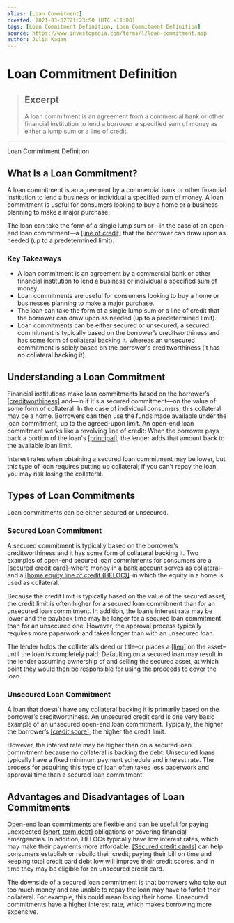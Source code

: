 ```yaml
---
alias: [Loan Commitment]
created: 2021-03-02T21:23:50 (UTC +11:00)
tags: [Loan Commitment Definition, Loan Commitment Definition]
source: https://www.investopedia.com/terms/l/loan-commitment.asp
author: Julia Kagan
---
```


# Loan Commitment Definition

> ## Excerpt
> A loan commitment is an agreement from a commercial bank or other financial institution to lend a borrower a specified sum of money as either a lump sum or a line of credit.

---

Loan Commitment Definition
## What Is a Loan Commitment?

A loan commitment is an agreement by a commercial bank or other financial institution to lend a business or individual a specified sum of money. A loan commitment is useful for consumers looking to buy a home or a business planning to make a major purchase.

The loan can take the form of a single lump sum or—in the case of an open-end loan commitment—a [[line of credit]](https://www.investopedia.com/terms/l/lineofcredit.asp) that the borrower can draw upon as needed (up to a predetermined limit).

### Key Takeaways

-   A loan commitment is an agreement by a commercial bank or other financial institution to lend a business or individual a specified sum of money.
-   Loan commitments are useful for consumers looking to buy a home or businesses planning to make a major purchase.
-   The loan can take the form of a single lump sum or a line of credit that the borrower can draw upon as needed (up to a predetermined limit).
-   Loan commitments can be either secured or unsecured; a secured commitment is typically based on the borrower’s creditworthiness and has some form of collateral backing it. whereas an unsecured commitment is solely based on the borrower's creditworthiness (it has no collateral backing it).

## Understanding a Loan Commitment

Financial institutions make loan commitments based on the borrower’s [[creditworthiness]](https://www.investopedia.com/terms/c/credit-worthiness.asp) and—in if it's a secured commitment—on the value of some form of collateral. In the case of individual consumers, this collateral may be a home. Borrowers can then use the funds made available under the loan commitment, up to the agreed-upon limit. An open-end loan commitment works like a revolving line of credit: When the borrower pays back a portion of the loan's [[principal]](https://www.investopedia.com/terms/p/principal.asp), the lender adds that amount back to the available loan limit.

Interest rates when obtaining a secured loan commitment may be lower, but this type of loan requires putting up collateral; if you can't repay the loan, you may risk losing the collateral.

## Types of Loan Commitments

Loan commitments can be either secured or unsecured.

### Secured Loan Commitment

A secured commitment is typically based on the borrower’s creditworthiness and it has some form of collateral backing it. Two examples of open-end secured loan commitments for consumers are a [[secured credit card]](https://www.investopedia.com/terms/s/securedcard.asp)–where money in a bank account serves as collateral–and a [[home equity line of credit (HELOC)]](https://www.investopedia.com/mortgage/heloc/)–in which the equity in a home is used as collateral.

Because the credit limit is typically based on the value of the secured asset, the credit limit is often higher for a secured loan commitment than for an unsecured loan commitment. In addition, the loan’s interest rate may be lower and the payback time may be longer for a secured loan commitment than for an unsecured one. However, the approval process typically requires more paperwork and takes longer than with an unsecured loan.

The lender holds the collateral’s deed or title–or places a [[lien]](https://www.investopedia.com/terms/l/lien.asp) on the asset–until the loan is completely paid. Defaulting on a secured loan may result in the lender assuming ownership of and selling the secured asset, at which point they would then be responsible for using the proceeds to cover the loan.

### Unsecured Loan Commitment

A loan that doesn't have any collateral backing it is primarily based on the borrower’s creditworthiness. An unsecured credit card is one very basic example of an unsecured open-end loan commitment. Typically, the higher the borrower’s [[credit score]](https://www.investopedia.com/terms/c/credit_score.asp), the higher the credit limit.

However, the interest rate may be higher than on a secured loan commitment because no collateral is backing the debt. Unsecured loans typically have a fixed minimum payment schedule and interest rate. The process for acquiring this type of loan often takes less paperwork and approval time than a secured loan commitment.

## Advantages and Disadvantages of Loan Commitments

Open-end loan commitments are flexible and can be useful for paying unexpected [[short-term debt]](https://www.investopedia.com/terms/s/shorttermdebt.asp) obligations or covering financial emergencies. In addition, HELOCs typically have low interest rates, which may make their payments more affordable. [[Secured credit cards]](https://www.investopedia.com/best-secured-credit-cards-4801574) can help consumers establish or rebuild their credit; paying their bill on time and keeping total credit card debt low will improve their credit scores, and in time they may be eligible for an unsecured credit card.

The downside of a secured loan commitment is that borrowers who take out too much money and are unable to repay the loan may have to forfeit their collateral. For example, this could mean losing their home. Unsecured commitments have a higher interest rate, which makes borrowing more expensive.
